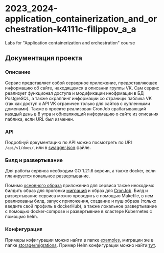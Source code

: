 # 2023_2024-application_containerization_and_orchestration-k4111c-filippov_a_a

Labs for "Application containerization and orchestration" course

## Документация проекта

### Описание

Сервис представляет собой серверное приложение, предоставляющее информацию об сайте, находящемся в описании группы VK. Сам сервис реализует функционал доступа и модификации инофрмации в БД PostgreSQL, а также скраппинг информации со страницы паблика VK (так как доступ к API VK ограничен только для сайтов с купленными доменами). Также в проекте реализован CronJob срабатывающий каждый день в 8 утра и обновляющий информацию о сайте из описания паблика, если URL был изменен.

### API

Подробнуй документацию по API можно посмотреть по URI `/api/v1/docs/`, или в [swagger.json](cmd/app/api//docs/swagger.json) файле.

### Билд и развертывание

Для работы сервиса необходим GO 1.21.6 версии, а также docker, если планируется локальное развертывание.

Помимо [основного образа](Dockerfile) приложения для сервиса также неоходимо билдить образ для прогонки [миграций](storage/Dockerfile) и образ для [CronJob](cmd/cron_lobs/update_urls/Dockerfile). Билд и развертывание сервиса можно проводить с помощью Makefile, в нем реализованы билд, запуск приложения, создание и пуш образа (только введите свой профиль в dockerHub), а также локальное развертывание с помощью docker-compose и развертывние в кластере Kubernetes с помощью helm.

### Конфигурация

Примеры кофигурации можно найти в папке [examples](examples), миграции же в папке [storage/migrations](storage/migrations). Пример Helm конфигурации можно найти [тут](.helm/values.yaml).
